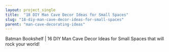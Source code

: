 ```yaml
---
layout: project_single
title:  "18 DIY Man Cave Decor Ideas for Small Spaces"
slug: "18-diy-man-cave-decor-ideas-for-small-spaces"
parent: "man-cave-decorating-ideas"
---
```

Batman Bookshelf | 16 DIY Man Cave Decor Ideas for Small Spaces that will rock your world!